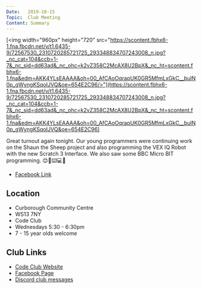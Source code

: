 ```yaml
---
Date:   2019-10-15
Topic:  Club Meeting
Content: Summary
---
```

[<img width="960px" height="720" src="https://scontent.fbhx6-1.fna.fbcdn.net/v/t1.6435-9/72567530_2310720285721725_293348834707243008_n.jpg?_nc_cat=104&ccb=1-7&_nc_sid=dd63ad&_nc_ohc=k2vZ358C2McAX8U2BpX&_nc_ht=scontent.fbhx6-1.fna&edm=AKK4YLsEAAAA&oh=00_AfCAoOqrapUK0GR5MfmLxGkC__bulN0p_gWyngKSqoIJVQ&oe=654E2C96/>"](https://scontent.fbhx6-1.fna.fbcdn.net/v/t1.6435-9/72567530_2310720285721725_293348834707243008_n.jpg?_nc_cat=104&ccb=1-7&_nc_sid=dd63ad&_nc_ohc=k2vZ358C2McAX8U2BpX&_nc_ht=scontent.fbhx6-1.fna&edm=AKK4YLsEAAAA&oh=00_AfCAoOqrapUK0GR5MfmLxGkC__bulN0p_gWyngKSqoIJVQ&oe=654E2C96)

Great turnout again tonight. Our young programmers were continuing work on the Shaun the Sheep project and also programming the VEX IQ Robot with the new Scratch 3 Interface. We also saw some BBC Micro BIT programming. 😊📀⌨️💻💾

* [Facebook Link](https://www.facebook.com/1481985248595237/posts/2310727085721045/)

## Location

* Curborough Community Centre
* WS13 7NY
* Code Club
* Wednesdays 5:30 - 6:30pm
* 7 - 15 year olds welcome

## Club Links

* [Code Club Website](https://lichfield-code-club.github.io/)
* [Facebook Page](https://www.facebook.com/LichfieldCoders)
* [Discord club messages](https://discord.gg/szz6xGK)
